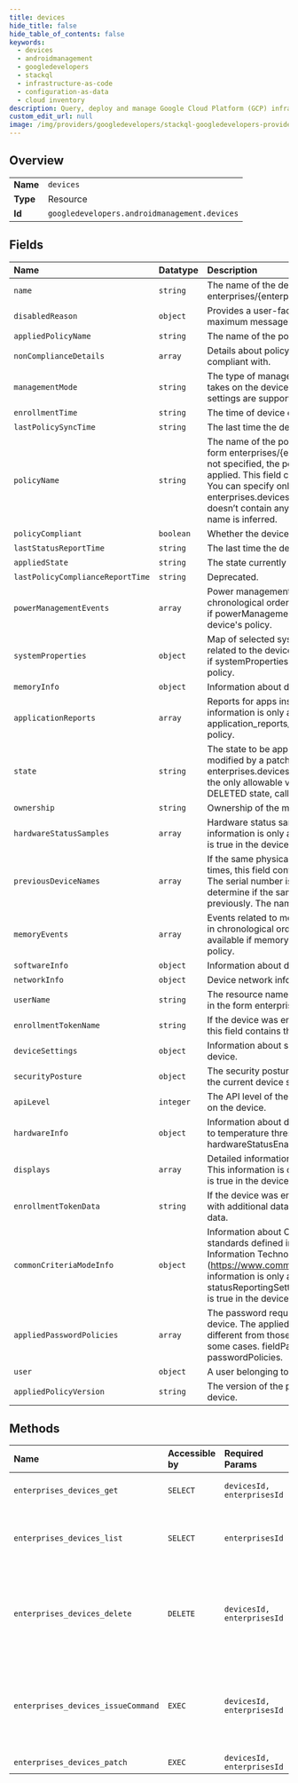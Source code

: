 ```yaml
---
title: devices
hide_title: false
hide_table_of_contents: false
keywords:
  - devices
  - androidmanagement
  - googledevelopers    
  - stackql
  - infrastructure-as-code
  - configuration-as-data
  - cloud inventory
description: Query, deploy and manage Google Cloud Platform (GCP) infrastructure and resources using SQL
custom_edit_url: null
image: /img/providers/googledevelopers/stackql-googledevelopers-provider-featured-image.png
---
```

  
    

## Overview
<table><tbody>
<tr><td><b>Name</b></td><td><code>devices</code></td></tr>
<tr><td><b>Type</b></td><td>Resource</td></tr>
<tr><td><b>Id</b></td><td><code>googledevelopers.androidmanagement.devices</code></td></tr>
</tbody></table>

## Fields
| Name | Datatype | Description |
|:-----|:---------|:------------|
| `name` | `string` | The name of the device in the form enterprises/&#123;enterpriseId&#125;/devices/&#123;deviceId&#125;. |
| `disabledReason` | `object` | Provides a user-facing message with locale info. The maximum message length is 4096 characters. |
| `appliedPolicyName` | `string` | The name of the policy currently applied to the device. |
| `nonComplianceDetails` | `array` | Details about policy settings that the device is not compliant with. |
| `managementMode` | `string` | The type of management mode Android Device Policy takes on the device. This influences which policy settings are supported. |
| `enrollmentTime` | `string` | The time of device enrollment. |
| `lastPolicySyncTime` | `string` | The last time the device fetched its policy. |
| `policyName` | `string` | The name of the policy applied to the device, in the form enterprises/&#123;enterpriseId&#125;/policies/&#123;policyId&#125;. If not specified, the policy_name for the device's user is applied. This field can be modified by a patch request. You can specify only the policyId when calling enterprises.devices.patch, as long as the policyId doesn’t contain any slashes. The rest of the policy name is inferred. |
| `policyCompliant` | `boolean` | Whether the device is compliant with its policy. |
| `lastStatusReportTime` | `string` | The last time the device sent a status report. |
| `appliedState` | `string` | The state currently applied to the device. |
| `lastPolicyComplianceReportTime` | `string` | Deprecated. |
| `powerManagementEvents` | `array` | Power management events on the device in chronological order. This information is only available if powerManagementEventsEnabled is true in the device's policy. |
| `systemProperties` | `object` | Map of selected system properties name and value related to the device. This information is only available if systemPropertiesEnabled is true in the device's policy. |
| `memoryInfo` | `object` | Information about device memory and storage. |
| `applicationReports` | `array` | Reports for apps installed on the device. This information is only available when application_reports_enabled is true in the device's policy. |
| `state` | `string` | The state to be applied to the device. This field can be modified by a patch request. Note that when calling enterprises.devices.patch, ACTIVE and DISABLED are the only allowable values. To enter the device into a DELETED state, call enterprises.devices.delete. |
| `ownership` | `string` | Ownership of the managed device. |
| `hardwareStatusSamples` | `array` | Hardware status samples in chronological order. This information is only available if hardwareStatusEnabled is true in the device's policy. |
| `previousDeviceNames` | `array` | If the same physical device has been enrolled multiple times, this field contains its previous device names. The serial number is used as the unique identifier to determine if the same physical device has enrolled previously. The names are in chronological order. |
| `memoryEvents` | `array` | Events related to memory and storage measurements in chronological order. This information is only available if memoryInfoEnabled is true in the device's policy. |
| `softwareInfo` | `object` | Information about device software. |
| `networkInfo` | `object` | Device network info. |
| `userName` | `string` | The resource name of the user that owns this device in the form enterprises/&#123;enterpriseId&#125;/users/&#123;userId&#125;. |
| `enrollmentTokenName` | `string` | If the device was enrolled with an enrollment token, this field contains the name of the token. |
| `deviceSettings` | `object` | Information about security related device settings on device. |
| `securityPosture` | `object` | The security posture of the device, as determined by the current device state and the policies applied. |
| `apiLevel` | `integer` | The API level of the Android platform version running on the device. |
| `hardwareInfo` | `object` | Information about device hardware. The fields related to temperature thresholds are only available if hardwareStatusEnabled is true in the device's policy. |
| `displays` | `array` | Detailed information about displays on the device. This information is only available if displayInfoEnabled is true in the device's policy. |
| `enrollmentTokenData` | `string` | If the device was enrolled with an enrollment token with additional data provided, this field contains that data. |
| `commonCriteriaModeInfo` | `object` | Information about Common Criteria Mode—security standards defined in the Common Criteria for Information Technology Security Evaluation (https://www.commoncriteriaportal.org/) (CC).This information is only available if statusReportingSettings.commonCriteriaModeEnabled is true in the device's policy. |
| `appliedPasswordPolicies` | `array` | The password requirements currently applied to the device. The applied requirements may be slightly different from those specified in passwordPolicies in some cases. fieldPath is set based on passwordPolicies. |
| `user` | `object` | A user belonging to an enterprise. |
| `appliedPolicyVersion` | `string` | The version of the policy currently applied to the device. |
## Methods
| Name | Accessible by | Required Params | Description |
|:-----|:--------------|:----------------|:------------|
| `enterprises_devices_get` | `SELECT` | `devicesId, enterprisesId` | Gets a device. Deleted devices will respond with a 404 error. |
| `enterprises_devices_list` | `SELECT` | `enterprisesId` | Lists devices for a given enterprise. Deleted devices are not returned in the response. |
| `enterprises_devices_delete` | `DELETE` | `devicesId, enterprisesId` | Deletes a device. This operation wipes the device. Deleted devices do not show up in enterprises.devices.list calls and a 404 is returned from enterprises.devices.get. |
| `enterprises_devices_issueCommand` | `EXEC` | `devicesId, enterprisesId` | Issues a command to a device. The Operation resource returned contains a Command in its metadata field. Use the get operation method to get the status of the command. |
| `enterprises_devices_patch` | `EXEC` | `devicesId, enterprisesId` | Updates a device. |
